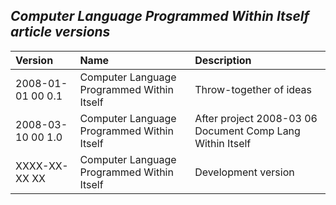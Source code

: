 ﻿## ***Computer Language Programmed Within Itself article versions***


|**Version**|**Name**|**Description**|
| :- | :- | :- |
|2008-01-01 00  0.1|Computer Language Programmed Within Itself|Throw-together of ideas|
|2008-03-10 00  1.0|Computer Language Programmed Within Itself|After project   2008-03 06  Document Comp Lang Within Itself|
|XXXX-XX-XX XX|Computer Language Programmed Within Itself|Development version|

